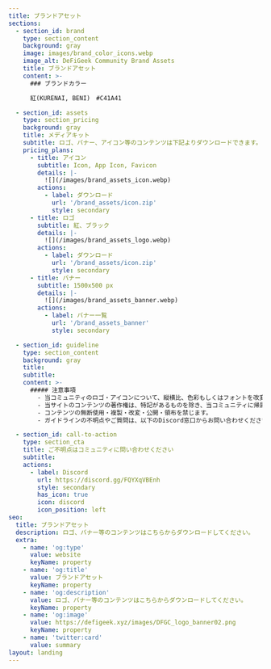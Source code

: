 ```yaml
---
title: ブランドアセット
sections:
  - section_id: brand
    type: section_content
    background: gray
    image: images/brand_color_icons.webp
    image_alt: DeFiGeek Community Brand Assets
    title: ブランドアセット
    content: >-
      ### ブランドカラー

      紅(KURENAI, BENI)　#C41A41

  - section_id: assets
    type: section_pricing
    background: gray
    title: メディアキット
    subtitle: ロゴ、バナー、アイコン等のコンテンツは下記よりダウンロードできます。
    pricing_plans:
      - title: アイコン
        subtitle: Icon, App Icon, Favicon
        details: |-
          ![](/images/brand_assets_icon.webp)
        actions:
          - label: ダウンロード
            url: '/brand_assets/icon.zip'
            style: secondary
      - title: ロゴ
        subtitle: 紅、ブラック
        details: |-
          ![](/images/brand_assets_logo.webp)
        actions:
          - label: ダウンロード
            url: '/brand_assets/icon.zip'
            style: secondary
      - title: バナー
        subtitle: 1500x500 px
        details: |-
          ![](/images/brand_assets_banner.webp)
        actions:
          - label: バナー一覧
            url: '/brand_assets_banner'
            style: secondary

  - section_id: guideline
    type: section_content
    background: gray
    title: 
    subtitle: 
    content: >-
      ##### 注意事項
        - 当コミュニティのロゴ・アイコンについて、縦横比、色彩もしくはフォントを改変すること、その他シンボルに追加したり除去することを禁止します。
        - 当サイトのコンテンツの著作権は、特記があるものを除き、当コミュニティに帰属します。
        - コンテンツの無断使用・複製・改変・公開・領布を禁じます。
        - ガイドラインの不明点やご質問は、以下のDiscord窓口からお問い合わせください。

  - section_id: call-to-action
    type: section_cta
    title: ご不明点はコミュニティに問い合わせください
    subtitle: 
    actions:
      - label: Discord
        url: https://discord.gg/FQYXqVBEnh
        style: secondary
        has_icon: true
        icon: discord
        icon_position: left
seo:
  title: ブランドアセット
  description: ロゴ、バナー等のコンテンツはこちらからダウンロードしてください。
  extra:
    - name: 'og:type'
      value: website
      keyName: property
    - name: 'og:title'
      value: ブランドアセット
      keyName: property
    - name: 'og:description'
      value: ロゴ、バナー等のコンテンツはこちらからダウンロードしてください。
      keyName: property
    - name: 'og:image'
      value: https://defigeek.xyz/images/DFGC_logo_banner02.png
      keyName: property
    - name: 'twitter:card'
      value: summary
layout: landing
---
```

